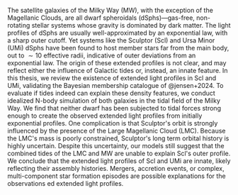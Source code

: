 The satellite galaxies of the Milky Way (MW), with the exception of the Magellanic Clouds, are all dwarf spheroidals (dSphs)—gas-free, non-rotating stellar systems whose gravity is dominated by dark matter. The light profiles of dSphs are usually well-approximated by an exponential law, with a sharp outer cutoff. Yet systems like the Sculptor (Scl) and Ursa Minor (UMi) dSphs have been found to host member stars far from the main body, out to $\sim10$ effective radii, indicative of outer deviations from an exponential law. The origin of these extended profiles is not clear, and may reflect either the influence of Galactic tides or, instead, an innate feature. In this thesis, we review the existence of extended light profiles in Scl and UMi, validating the Bayesian membership catalogue of @jensen+2024. To evaluate if tides indeed can explain these density features, we conduct idealized N-body simulation of both galaxies in the tidal field of the Milky Way. We find that neither dwarf has been subjected to tidal forces strong enough to create the observed extended light profiles from initially exponential profiles. One complication is that Sculptor's orbit is strongly influenced by the presence of the Large Magellanic Cloud (LMC). Because the LMC's mass is poorly constrained, Sculptor's long term orbital history is highly uncertain. Despite this uncertainty, our models still suggest that the combined tides of the LMC and MW are unable to explain Scl's outer profile.  We conclude that the extended light profiles of Scl and UMi are innate, likely reflecting their assembly histories. Mergers, accretion events, or complex, multi-component star formation episodes are possible explanations for the observations ed extended light profiles.